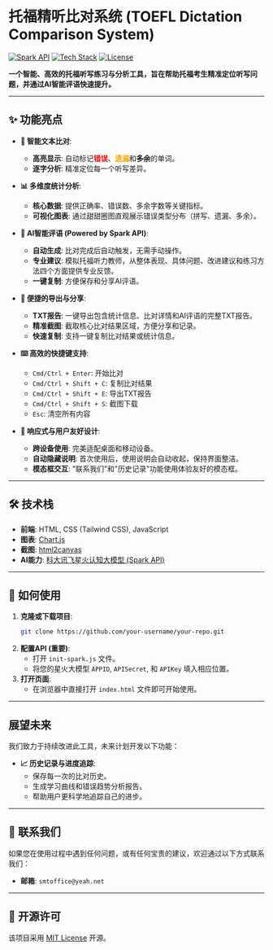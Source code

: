 # 托福精听比对系统 (TOEFL Dictation Comparison System)

[![Spark API](https://img.shields.io/badge/Powered%20by-Spark%20AI-blueviolet)](https://www.xfyun.cn/spark)
[![Tech Stack](https://img.shields.io/badge/Tech-HTML%2FCSS%2FJS-orange)](https://developer.mozilla.org/)
[![License](https://img.shields.io/badge/License-MIT-green)](./LICENSE)

**一个智能、高效的托福听写练习与分析工具，旨在帮助托福考生精准定位听写问题，并通过AI智能评语快速提升。**

---

## ✨ 功能亮点

- **📝 智能文本比对**:
  - **高亮显示**: 自动标记<span style="color:red;">**错误**</span>、<span style="color:orange;">**遗漏**</span>和<span style="text-decoration:line-through;">**多余**</span>的单词。
  - **逐字分析**: 精准定位每一个听写差异。

- **📊 多维度统计分析**:
  - **核心数据**: 提供正确率、错误数、多余字数等关键指标。
  - **可视化图表**: 通过甜甜圈图直观展示错误类型分布（拼写、遗漏、多余）。

- **🤖 AI智能评语 (Powered by Spark API)**:
  - **自动生成**: 比对完成后自动触发，无需手动操作。
  - **专业建议**: 模拟托福听力教师，从整体表现、具体问题、改进建议和练习方法四个方面提供专业反馈。
  - **一键复制**: 方便保存和分享AI评语。

- **🚀 便捷的导出与分享**:
  - **TXT报告**: 一键导出包含统计信息、比对详情和AI评语的完整TXT报告。
  - **精准截图**: 截取核心比对结果区域，方便分享和记录。
  - **快速复制**: 支持一键复制比对结果或统计信息。

- **⌨️ 高效的快捷键支持**:
  - `Cmd/Ctrl + Enter`: 开始比对
  - `Cmd/Ctrl + Shift + C`: 复制比对结果
  - `Cmd/Ctrl + Shift + E`: 导出TXT报告
  - `Cmd/Ctrl + Shift + S`: 截图下载
  - `Esc`: 清空所有内容

- **📱 响应式与用户友好设计**:
  - **跨设备使用**: 完美适配桌面和移动设备。
  - **自动隐藏说明**: 首次使用后，使用说明会自动收起，保持界面整洁。
  - **模态框交互**: "联系我们"和"历史记录"功能使用体验友好的模态框。

---

## 🛠️ 技术栈

- **前端**: HTML, CSS (Tailwind CSS), JavaScript
- **图表**: [Chart.js](https://www.chartjs.org/)
- **截图**: [html2canvas](https://html2canvas.hertzen.com/)
- **AI能力**: [科大讯飞星火认知大模型 (Spark API)](https://www.xfyun.cn/spark)

---

## 🚀 如何使用

1.  **克隆或下载项目**:
    ```bash
    git clone https://github.com/your-username/your-repo.git
    ```
2.  **配置API (重要)**:
    - 打开 `init-spark.js` 文件。
    - 将您的星火大模型 `APPID`, `APISecret`, 和 `APIKey` 填入相应位置。
3.  **打开页面**:
    - 在浏览器中直接打开 `index.html` 文件即可开始使用。

---

## 展望未来

我们致力于持续改进此工具，未来计划开发以下功能：

- **📈 历史记录与进度追踪**:
  - 保存每一次的比对历史。
  - 生成学习曲线和错误趋势分析报告。
  - 帮助用户更科学地追踪自己的进步。

---

## 📧 联系我们

如果您在使用过程中遇到任何问题，或有任何宝贵的建议，欢迎通过以下方式联系我们：

- **邮箱**: `smtoffice@yeah.net`

---

## 📄 开源许可

该项目采用 [MIT License](./LICENSE) 开源。